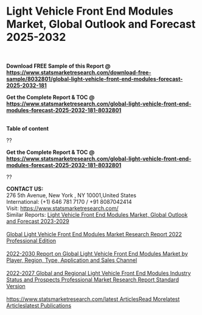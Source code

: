 <h1>Light Vehicle Front End Modules Market, Global Outlook and Forecast 2025-2032</h1><br/><p><strong>Download FREE Sample of this Report @ <a href="https://www.statsmarketresearch.com/download-free-sample/8032801/global-light-vehicle-front-end-modules-forecast-2025-2032-181">https://www.statsmarketresearch.com/download-free-sample/8032801/global-light-vehicle-front-end-modules-forecast-2025-2032-181</a></strong></p>

<div><b>Get the Complete Report & TOC @ <a href="https://www.statsmarketresearch.com/global-light-vehicle-front-end-modules-forecast-2025-2032-181-8032801">https://www.statsmarketresearch.com/global-light-vehicle-front-end-modules-forecast-2025-2032-181-8032801</a></b></div>

<p><br />
<b>Table of content</b></p>

<p>??</p>

<div><b>Get the Complete Report & TOC @ <a href="https://www.statsmarketresearch.com/global-light-vehicle-front-end-modules-forecast-2025-2032-181-8032801">https://www.statsmarketresearch.com/global-light-vehicle-front-end-modules-forecast-2025-2032-181-8032801</a></b></div>

<p>??</p>

<p><b>CONTACT US:</b><br />
276 5th Avenue, New York , NY 10001,United States<br />
International: (+1) 646 781 7170 / +91 8087042414<br />
Visit: <a href="https://www.statsmarketresearch.com/">https://www.statsmarketresearch.com/</a><br />
Similar Reports: <a href="https://www.statsmarketresearch.com/global-light-vehicle-front-end-modules-forecast-2025-2032-181-8032801">Light Vehicle Front End Modules Market, Global Outlook and Forecast 2023-2029</a><br />
<br />
<a href="https://www.statsmarketresearch.com/global-light-vehicle-front-end-modules-forecast-2025-2032-181-8032801">Global Light Vehicle Front End Modules Market Research Report 2022 Professional Edition</a><br />
<br />
<a href="https://www.statsmarketresearch.com/global-light-vehicle-front-end-modules-forecast-2025-2032-181-8032801">2022-2030 Report on Global Light Vehicle Front End Modules Market by Player, Region, Type, Application and Sales Channel</a><br />
<br />
<a href="https://www.statsmarketresearch.com/global-light-vehicle-front-end-modules-forecast-2025-2032-181-8032801">2022-2027 Global and Regional Light Vehicle Front End Modules Industry Status and Prospects Professional Market Research Report Standard Version</a><br />
<br />
<a href="https://gyeongbokgung.com">https://www.statsmarketresearch.com/</a><a href="https://hallyeomaritime.com">latest Articles</a><a href="https://jingwansa.com">Read More</a><a href="https://nguoiviet.jp/">latest Articles</a><a href="https://www.intelmarketresearch.com/">latest Publications</a></p>
